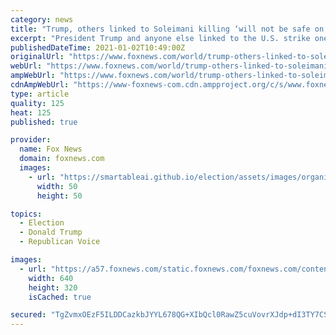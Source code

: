 ```yaml
---
category: news
title: "Trump, others linked to Soleimani killing ‘will not be safe on Earth,’ Iran official warns"
excerpt: "President Trump and anyone else linked to the U.S. strike one year ago that killed a notorious Iranian general \"will not be safe on Earth,\" a top official in Tehran warned Friday, according to a report."
publishedDateTime: 2021-01-02T10:49:00Z
originalUrl: "https://www.foxnews.com/world/trump-others-linked-to-soleimani-killing-will-not-be-safe-on-earth-iran-official-warns"
webUrl: "https://www.foxnews.com/world/trump-others-linked-to-soleimani-killing-will-not-be-safe-on-earth-iran-official-warns"
ampWebUrl: "https://www.foxnews.com/world/trump-others-linked-to-soleimani-killing-will-not-be-safe-on-earth-iran-official-warns.amp"
cdnAmpWebUrl: "https://www-foxnews-com.cdn.ampproject.org/c/s/www.foxnews.com/world/trump-others-linked-to-soleimani-killing-will-not-be-safe-on-earth-iran-official-warns.amp"
type: article
quality: 125
heat: 125
published: true

provider:
  name: Fox News
  domain: foxnews.com
  images:
    - url: "https://smartableai.github.io/election/assets/images/organizations/foxnews.com-50x50.jpg"
      width: 50
      height: 50

topics:
  - Election
  - Donald Trump
  - Republican Voice

images:
  - url: "https://a57.foxnews.com/static.foxnews.com/foxnews.com/content/uploads/2021/01/640/320/Iran2.jpg?ve=1&tl=1"
    width: 640
    height: 320
    isCached: true

secured: "TgZvmxOEzF5ILDDCazkbJYYL678QG+XIbQcl0RawZ5cuVovrXJdp+dI3TY7CSgBaQtdALn26ppLWFNsCTjJVOr36+u1SuQu59bWrn86XCBL70OACwFPDFwlNOG5ApZ5IgZDPpagJGvo1TRoXz8xKd5mtbyOL1jBebmavDa5gNtYGhjTjSFK0YuXZtywuTSAbU5MvF0LhjstwiBBfvGVfsI6Nw64mAnE/g/yoEmLSblQSifFAJox7jKc6mo2JkU1Lvj8vsLjpRPQXl2mRuM5xXfbtumzMoUfd3pLHFiSinSckXipy73K/cIZy26N+PmNogC33lh8VdLX/t6sVhjxJa7BepnxLIAOiq8qyD7td13E=;BUh6vzVNojKBI2uAGJwQ2w=="
---
```


